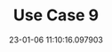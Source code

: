 ---
date: 23-01-06 11:10:16.097903
excerpt: Adaptive Control of Hannes Prosthetic Device
header:
  teaser: https://via.placeholder.com/200x200.png
order: 8
sidebar:
- image: https://via.placeholder.com/350x250.png
  image_alt: logo
  text: Here we discuss the Objective of the UC
  title: Objective
title: Use Case 9
---